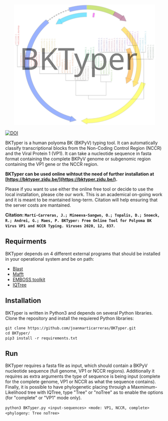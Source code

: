 <p align="center"><img src="media/logo.svg" alt="BKTyper - v.0.1" width="450"></p>

[![DOI](https://zenodo.org/badge/276676925.svg)](https://zenodo.org/badge/latestdoi/276676925)

BKTyper is a human polyoma BK (BKPyV) typing tool. It can automatically classify transcriptional blocks from the Non-Coding Control Region (NCCR) and the Viral Protein 1 (VP1). It can take a nucleotide sequence in fasta format containing the complete BKPyV genome or subgenomic region containing the VP1 gene or the NCCR region. 

**BKTyper can be used online wihtout the need of further installation at [https://bktyper.zidu.be/](https://bktyper.zidu.be/).**

Please if you want to use either the online free tool or decide to use the local installation, please cite our work. This is an academical on-going work and it is meant to be mantained long-term. Citation will help ensuring that the server costs are mantained.

**Citation: `Martí-Carreras, J.; Mineeva-Sangwo, O.; Topalis, D.; Snoeck, R.; Andrei, G.; Maes, P. BKTyper: Free Online Tool for Polyoma BK Virus VP1 and NCCR Typing. Viruses 2020, 12, 837`.**

## Requirments

BKTyper depends on 4 different external programs that should be installed in your operational system and be on path:

- [Blast](https://ftp.ncbi.nlm.nih.gov/blast/executables/blast+/LATEST/)
- [Mafft](https://mafft.cbrc.jp/alignment/software/)
- [EMBOSS toolkit](ftp://emboss.open-bio.org/pub/EMBOSS/)
- [IQTree](http://www.iqtree.org/)

## Installation

BKTyper is written in Python3 and depends on several Python libraries. Clone the repository and install the requiered Python libraries:

```
git clone https://github.com/joanmarticarreras/BKTyper.git
cd BKTyper/
pip3 install -r requirements.txt
```

## Run

BKTyper requires a fasta file as input, which should contain a BKPyV nucleotide sequence (full genome, VP1 or NCCR regions). Additionally it requires as extra arguments the type of sequence is being input (complete for the complete genome, VP1 or NCCR as what the sequence contains). Finally, it is possible to have phylogenetic placing throuigh a Maxmimum-Likelihood tree with IQTree, type "Tree" or "noTree" as to enable the options (for "complete" or "VP1" mode only).

`python3 BKTyper.py <input-sequences> <mode: VP1, NCCR, complete> <phylogeny: Tree noTree>`
